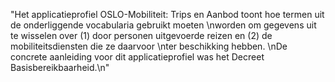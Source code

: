 "Het applicatieprofiel OSLO-Mobiliteit: Trips en Aanbod toont hoe termen uit de onderliggende vocabularia gebruikt moeten \nworden om gegevens uit te wisselen over (1) door personen uitgevoerde reizen en (2) de mobiliteitsdiensten die ze daarvoor \nter beschikking hebben. \nDe concrete aanleiding voor dit applicatieprofiel was het Decreet Basisbereikbaarheid.\n"